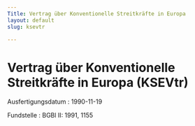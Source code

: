 ```yaml
---
Title: Vertrag über Konventionelle Streitkräfte in Europa
layout: default
slug: ksevtr

---
```


# Vertrag über Konventionelle Streitkräfte in Europa (KSEVtr)

Ausfertigungsdatum
:   1990-11-19

Fundstelle
:   BGBl II: 1991, 1155

